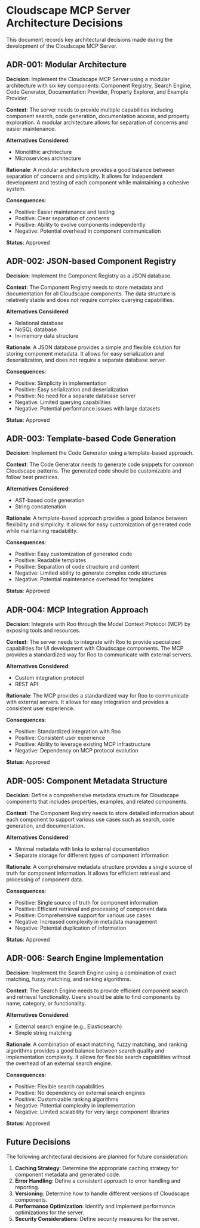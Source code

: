 # Cloudscape MCP Server Architecture Decisions

This document records key architectural decisions made during the development of the Cloudscape MCP Server.

## ADR-001: Modular Architecture

**Decision**: Implement the Cloudscape MCP Server using a modular architecture with six key components: Component Registry, Search Engine, Code Generator, Documentation Provider, Property Explorer, and Example Provider.

**Context**: The server needs to provide multiple capabilities including component search, code generation, documentation access, and property exploration. A modular architecture allows for separation of concerns and easier maintenance.

**Alternatives Considered**:
- Monolithic architecture
- Microservices architecture

**Rationale**: A modular architecture provides a good balance between separation of concerns and simplicity. It allows for independent development and testing of each component while maintaining a cohesive system.

**Consequences**:
- Positive: Easier maintenance and testing
- Positive: Clear separation of concerns
- Positive: Ability to evolve components independently
- Negative: Potential overhead in component communication

**Status**: Approved

## ADR-002: JSON-based Component Registry

**Decision**: Implement the Component Registry as a JSON database.

**Context**: The Component Registry needs to store metadata and documentation for all Cloudscape components. The data structure is relatively stable and does not require complex querying capabilities.

**Alternatives Considered**:
- Relational database
- NoSQL database
- In-memory data structure

**Rationale**: A JSON database provides a simple and flexible solution for storing component metadata. It allows for easy serialization and deserialization, and does not require a separate database server.

**Consequences**:
- Positive: Simplicity in implementation
- Positive: Easy serialization and deserialization
- Positive: No need for a separate database server
- Negative: Limited querying capabilities
- Negative: Potential performance issues with large datasets

**Status**: Approved

## ADR-003: Template-based Code Generation

**Decision**: Implement the Code Generator using a template-based approach.

**Context**: The Code Generator needs to generate code snippets for common Cloudscape patterns. The generated code should be customizable and follow best practices.

**Alternatives Considered**:
- AST-based code generation
- String concatenation

**Rationale**: A template-based approach provides a good balance between flexibility and simplicity. It allows for easy customization of generated code while maintaining readability.

**Consequences**:
- Positive: Easy customization of generated code
- Positive: Readable templates
- Positive: Separation of code structure and content
- Negative: Limited ability to generate complex code structures
- Negative: Potential maintenance overhead for templates

**Status**: Approved

## ADR-004: MCP Integration Approach

**Decision**: Integrate with Roo through the Model Context Protocol (MCP) by exposing tools and resources.

**Context**: The server needs to integrate with Roo to provide specialized capabilities for UI development with Cloudscape components. The MCP provides a standardized way for Roo to communicate with external servers.

**Alternatives Considered**:
- Custom integration protocol
- REST API

**Rationale**: The MCP provides a standardized way for Roo to communicate with external servers. It allows for easy integration and provides a consistent user experience.

**Consequences**:
- Positive: Standardized integration with Roo
- Positive: Consistent user experience
- Positive: Ability to leverage existing MCP infrastructure
- Negative: Dependency on MCP protocol evolution

**Status**: Approved

## ADR-005: Component Metadata Structure

**Decision**: Define a comprehensive metadata structure for Cloudscape components that includes properties, examples, and related components.

**Context**: The Component Registry needs to store detailed information about each component to support various use cases such as search, code generation, and documentation.

**Alternatives Considered**:
- Minimal metadata with links to external documentation
- Separate storage for different types of component information

**Rationale**: A comprehensive metadata structure provides a single source of truth for component information. It allows for efficient retrieval and processing of component data.

**Consequences**:
- Positive: Single source of truth for component information
- Positive: Efficient retrieval and processing of component data
- Positive: Comprehensive support for various use cases
- Negative: Increased complexity in metadata management
- Negative: Potential duplication of information

**Status**: Approved

## ADR-006: Search Engine Implementation

**Decision**: Implement the Search Engine using a combination of exact matching, fuzzy matching, and ranking algorithms.

**Context**: The Search Engine needs to provide efficient component search and retrieval functionality. Users should be able to find components by name, category, or functionality.

**Alternatives Considered**:
- External search engine (e.g., Elasticsearch)
- Simple string matching

**Rationale**: A combination of exact matching, fuzzy matching, and ranking algorithms provides a good balance between search quality and implementation complexity. It allows for flexible search capabilities without the overhead of an external search engine.

**Consequences**:
- Positive: Flexible search capabilities
- Positive: No dependency on external search engines
- Positive: Customizable ranking algorithms
- Negative: Potential complexity in implementation
- Negative: Limited scalability for very large component libraries

**Status**: Approved

## Future Decisions

The following architectural decisions are planned for future consideration:

1. **Caching Strategy**: Determine the appropriate caching strategy for component metadata and generated code.
2. **Error Handling**: Define a consistent approach to error handling and reporting.
3. **Versioning**: Determine how to handle different versions of Cloudscape components.
4. **Performance Optimization**: Identify and implement performance optimizations for the server.
5. **Security Considerations**: Define security measures for the server.